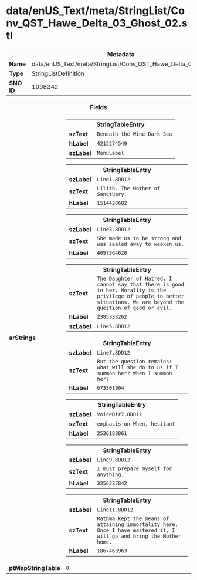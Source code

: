 <h1>data/enUS_Text/meta/StringList/Conv_QST_Hawe_Delta_03_Ghost_02.stl</h1><table><tr><th colspan="100%">Metadata</th></tr><tr><td><b>Name</b></td><td>data/enUS_Text/meta/StringList/Conv_QST_Hawe_Delta_03_Ghost_02.stl</td></tr><tr><td><b>Type</b></td><td>StringListDefinition</td></tr><tr><td><b>SNO ID</b></td><td>1098342</td></tr></table>

<table><tr><th colspan="100%">Fields</th></tr><tr><td><b>arStrings</b></td><td><table><tr><th colspan="100%">StringTableEntry</th></tr><tr><td><b>szText</b></td><td><code>Beneath the Wine-Dark Sea</code></td></tr><tr><td><b>hLabel</b></td><td><code>4215274549</code></td></tr><tr><td><b>szLabel</b></td><td><code>MenuLabel</code></td></tr></table>


<table><tr><th colspan="100%">StringTableEntry</th></tr><tr><td><b>szLabel</b></td><td><code>Line1.8DD12</code></td></tr><tr><td><b>szText</b></td><td><code>Lilith. The Mother of Sanctuary.</code></td></tr><tr><td><b>hLabel</b></td><td><code>1514428682</code></td></tr></table>


<table><tr><th colspan="100%">StringTableEntry</th></tr><tr><td><b>szLabel</b></td><td><code>Line3.8DD12</code></td></tr><tr><td><b>szText</b></td><td><code>She made us to be strong and was sealed away to weaken us.</code></td></tr><tr><td><b>hLabel</b></td><td><code>4097364620</code></td></tr></table>


<table><tr><th colspan="100%">StringTableEntry</th></tr><tr><td><b>szText</b></td><td><code>The Daughter of Hatred. I cannot say that there is good in her. Morality is the privilege of people in better situations. We are beyond the question of good or evil.</code></td></tr><tr><td><b>hLabel</b></td><td><code>2385333262</code></td></tr><tr><td><b>szLabel</b></td><td><code>Line5.8DD12</code></td></tr></table>


<table><tr><th colspan="100%">StringTableEntry</th></tr><tr><td><b>szLabel</b></td><td><code>Line7.8DD12</code></td></tr><tr><td><b>szText</b></td><td><code>But the question remains: what will she do to us if I summon her? When I summon her?</code></td></tr><tr><td><b>hLabel</b></td><td><code>673301904</code></td></tr></table>


<table><tr><th colspan="100%">StringTableEntry</th></tr><tr><td><b>szLabel</b></td><td><code>VoiceDir7.8DD12</code></td></tr><tr><td><b>szText</b></td><td><code>emphasis on When, hesitant</code></td></tr><tr><td><b>hLabel</b></td><td><code>2536188861</code></td></tr></table>


<table><tr><th colspan="100%">StringTableEntry</th></tr><tr><td><b>szLabel</b></td><td><code>Line9.8DD12</code></td></tr><tr><td><b>szText</b></td><td><code>I must prepare myself for anything.</code></td></tr><tr><td><b>hLabel</b></td><td><code>3256237842</code></td></tr></table>


<table><tr><th colspan="100%">StringTableEntry</th></tr><tr><td><b>szLabel</b></td><td><code>Line11.8DD12</code></td></tr><tr><td><b>szText</b></td><td><code>Rathma kept the means of attaining immortality here. Once I have mastered it, I will go and bring the Mother home.</code></td></tr><tr><td><b>hLabel</b></td><td><code>1867463963</code></td></tr></table>


</td></tr><tr><td><b>ptMapStringTable</b></td><td><code>0</code></td></tr></table>

